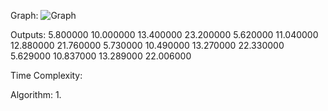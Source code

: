 Graph:
![Graph](https://imgur.com/a/LyMy69T)

Outputs:
5.800000 10.000000 13.400000 23.200000
5.620000 11.040000 12.880000 21.760000
5.730000 10.490000 13.270000 22.330000
5.629000 10.837000 13.289000 22.006000

Time Complexity:

Algorithm:
1. 
